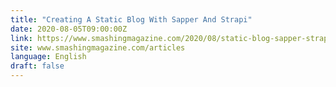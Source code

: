 ```yaml
---
title: "Creating A Static Blog With Sapper And Strapi"
date: 2020-08-05T09:00:00Z
link: https://www.smashingmagazine.com/2020/08/static-blog-sapper-strapi/?utm_medium=RSS&utm_source=news.12bit.vn
site: www.smashingmagazine.com/articles
language: English
draft: false
---
```

